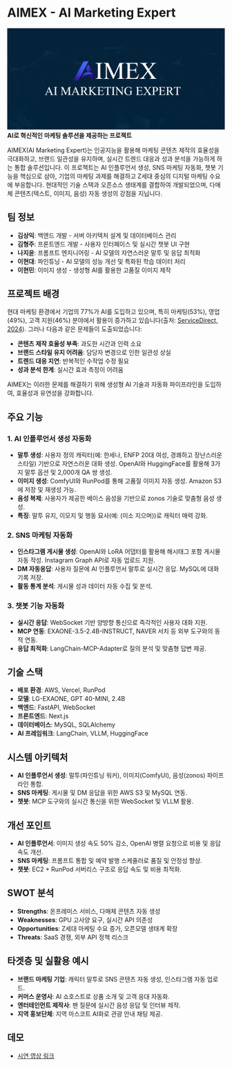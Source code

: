 # AIMEX - AI Marketing Expert

![AIMEX Logo](etc/aimex.png)  
**AI로 혁신적인 마케팅 솔루션을 제공하는 프로젝트**

AIMEX(AI Marketing Expert)는 인공지능을 활용해 마케팅 콘텐츠 제작의 효율성을 극대화하고, 브랜드 일관성을 유지하며, 실시간 트렌드 대응과 성과 분석을 가능하게 하는 통합 솔루션입니다. 이 프로젝트는 AI 인플루언서 생성, SNS 마케팅 자동화, 챗봇 기능을 핵심으로 삼아, 기업의 마케팅 과제를 해결하고 Z세대 중심의 디지털 마케팅 수요에 부응합니다. 현대적인 기술 스택과 오픈소스 생태계를 결합하여 개발되었으며, 다매체 콘텐츠(텍스트, 이미지, 음성) 자동 생성의 강점을 지닙니다.

## 팀 정보
- **김상익**: 백엔드 개발 - 서버 아키텍처 설계 및 데이터베이스 관리
- **김형주**: 프론트엔드 개발 - 사용자 인터페이스 및 실시간 챗봇 UI 구현
- **나지윤**: 프롬프트 엔지니어링 - AI 모델의 자연스러운 말투 및 응답 최적화
- **이현대**: 파인튜닝 - AI 모델의 성능 개선 및 특화된 학습 데이터 처리
- **이현민**: 이미지 생성 - 생성형 AI를 활용한 고품질 이미지 제작

## 프로젝트 배경
현대 마케팅 환경에서 기업의 77%가 AI를 도입하고 있으며, 특히 마케팅(53%), 영업(49%), 고객 지원(46%) 분야에서 활용이 증가하고 있습니다(출처: [ServiceDirect, 2024](https://servicedirect.com/resources/small-business-ai-report/)). 그러나 다음과 같은 문제들이 도출되었습니다:
- **콘텐츠 제작 효율성 부족**: 과도한 시간과 인력 소요
- **브랜드 스타일 유지 어려움**: 담당자 변경으로 인한 일관성 상실
- **트렌드 대응 지연**: 반복적인 수작업 수정 필요
- **성과 분석 한계**: 실시간 효과 측정이 어려움

AIMEX는 이러한 문제를 해결하기 위해 생성형 AI 기술과 자동화 파이프라인을 도입하여, 효율성과 유연성을 강화합니다.

## 주요 기능
### 1. AI 인플루언서 생성 자동화
- **말투 생성**: 사용자 정의 캐릭터(예: 한세나, ENFP 20대 여성, 경쾌하고 장난스러운 스타일) 기반으로 자연스러운 대화 생성. OpenAI와 HuggingFace를 활용해 3가지 말투 옵션 및 2,000개 QA 쌍 생성.
- **이미지 생성**: ComfyUI와 RunPod를 통해 고품질 이미지 자동 생성. Amazon S3에 저장 및 재생성 가능.
- **음성 복제**: 사용자가 제공한 베이스 음성을 기반으로 zonos 기술로 맞춤형 음성 생성.
- **특징**: 말투 유지, 이모지 및 행동 묘사(예: (미소 지으며))로 캐릭터 매력 강화.

### 2. SNS 마케팅 자동화
- **인스타그램 게시물 생성**: OpenAI와 LoRA 어댑터를 활용해 해시태그 포함 게시물 자동 작성. Instagram Graph API로 자동 업로드 지원.
- **DM 자동응답**: 사용자 질문에 AI 인플루언서 말투로 실시간 응답. MySQL에 대화 기록 저장.
- **활동 통계 분석**: 게시물 성과 데이터 자동 수집 및 분석.

### 3. 챗봇 기능 자동화
- **실시간 응답**: WebSocket 기반 양방향 통신으로 즉각적인 사용자 대화 지원.
- **MCP 연동**: EXAONE-3.5-2.4B-INSTRUCT, NAVER 서치 등 외부 도구와의 동적 연동.
- **응답 최적화**: LangChain-MCP-Adapter로 질의 분석 및 맞춤형 답변 제공.

## 기술 스택
- **배포 환경**: AWS, Vercel, RunPod
- **모델**: LG-EXAONE, GPT 40-MINI, 2.4B
- **백엔드**: FastAPI, WebSocket
- **프론트엔드**: Next.js
- **데이터베이스**: MySQL, SQLAlchemy
- **AI 프레임워크**: LangChain, VLLM, HuggingFace

## 시스템 아키텍처
- **AI 인플루언서 생성**: 말투(파인튜닝 워커), 이미지(ComfyUI), 음성(zonos) 파이프라인 통합.
- **SNS 마케팅**: 게시물 및 DM 응답을 위한 AWS S3 및 MySQL 연동.
- **챗봇**: MCP 도구와의 실시간 통신을 위한 WebSocket 및 VLLM 활용.

## 개선 포인트
- **AI 인플루언서**: 이미지 생성 속도 50% 감소, OpenAI 병렬 요청으로 비용 및 응답 속도 개선.
- **SNS 마케팅**: 프롬프트 통합 및 예약 발행 스케줄러로 품질 및 안정성 향상.
- **챗봇**: EC2 + RunPod 서버리스 구조로 응답 속도 및 비용 최적화.

## SWOT 분석
- **Strengths**: 온프레미스 서비스, 다매체 콘텐츠 자동 생성
- **Weaknesses**: GPU 고사양 요구, 실시간 API 의존성
- **Opportunities**: Z세대 마케팅 수요 증가, 오픈모델 생태계 확장
- **Threats**: SaaS 경쟁, 외부 API 정책 리스크

## 타겟층 및 실활용 예시
- **브랜드 마케팅 기업**: 캐릭터 말투로 SNS 콘텐츠 자동 생성, 인스타그램 자동 업로드.
- **커머스 운영사**: AI 쇼호스트로 상품 소개 및 고객 응대 자동화.
- **엔터테인먼트 제작사**: 팬 질문에 실시간 음성 응답 및 인터뷰 제작.
- **지역 홍보단체**: 지역 마스코트 AI화로 관광 안내 채팅 제공.

## 데모
- [시연 영상 링크](https://example.com/demo)

